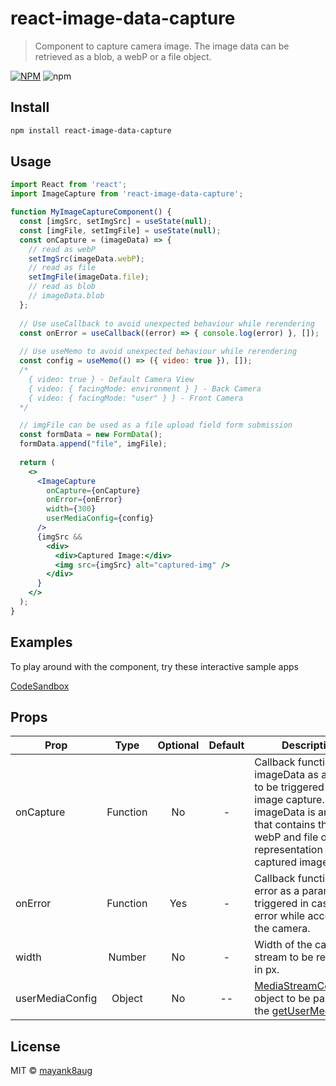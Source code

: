 # react-image-data-capture

> Component to capture camera image. The image data can be retrieved as a blob, a webP or a file object.

[![NPM](https://img.shields.io/npm/v/react-image-data-capture.svg)](https://www.npmjs.com/package/react-image-data-capture) ![npm](https://img.shields.io/npm/dm/react-image-data-capture)

## Install

```bash
npm install react-image-data-capture
```

## Usage

```jsx
import React from 'react';
import ImageCapture from 'react-image-data-capture';

function MyImageCaptureComponent() {
  const [imgSrc, setImgSrc] = useState(null);
  const [imgFile, setImgFile] = useState(null);
  const onCapture = (imageData) => {
    // read as webP
    setImgSrc(imageData.webP);
    // read as file
    setImgFile(imageData.file);
    // read as blob
    // imageData.blob
  };
  
  // Use useCallback to avoid unexpected behaviour while rerendering
  const onError = useCallback((error) => { console.log(error) }, []);
  
  // Use useMemo to avoid unexpected behaviour while rerendering
  const config = useMemo(() => ({ video: true }), []);
  /*
    { video: true } - Default Camera View
    { video: { facingMode: environment } } - Back Camera
    { video: { facingMode: "user" } } - Front Camera
  */

  // imgFile can be used as a file upload field form submission
  const formData = new FormData();
  formData.append("file", imgFile);
  
  return (
    <>
      <ImageCapture
        onCapture={onCapture}
        onError={onError}
        width={300}
        userMediaConfig={config}
      />
      {imgSrc &&
        <div>
          <div>Captured Image:</div>
          <img src={imgSrc} alt="captured-img" />
        </div>
      }
    </>
  );
}
```

## Examples

To play around with the component, try these interactive sample apps

[CodeSandbox](https://codesandbox.io/s/react-image-data-capture-5cc5z)


## Props

| Prop | Type | Optional | Default | Description |
| --- | :---: | :---: | :---: | --- |
| onCapture | Function | No | - | Callback function with imageData as a param to be triggered on image capture. imageData is an object that contains the blob, webP and file object representation of the captured image. |
| onError | Function | Yes | - | Callback function with error as a param to be triggered in case of error while accessing the camera. | |
| width | Number | No | - | Width of the camera stream to be rendered in px. |
| userMediaConfig | Object | No | -- | [MediaStreamContraints](https://developer.mozilla.org/en-US/docs/Web/API/MediaStreamConstraints) object to be passed to the [getUserMedia](https://developer.mozilla.org/en-US/docs/Web/API/MediaDevices/getUserMedia). |



## License

MIT © [mayank8aug](https://github.com/mayank8aug)
